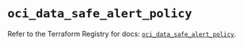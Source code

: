 # `oci_data_safe_alert_policy`

Refer to the Terraform Registry for docs: [`oci_data_safe_alert_policy`](https://registry.terraform.io/providers/hashicorp/oci/7.19.0/docs/resources/data_safe_alert_policy).

